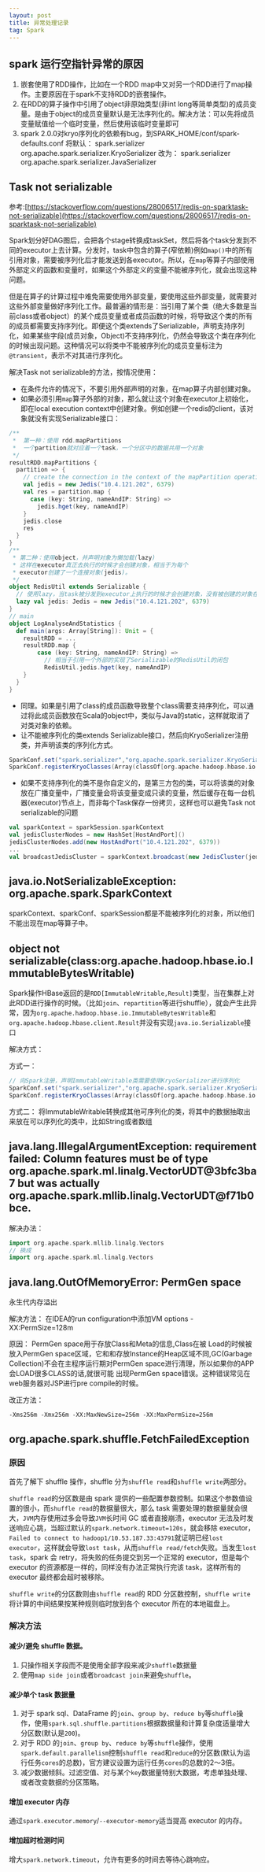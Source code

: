 ```yaml
---
layout: post
title: 异常处理记录
tag: Spark
---
```


## spark 运行空指针异常的原因
1. 嵌套使用了RDD操作，比如在一个RDD map中又对另一个RDD进行了map操作。主要原因在于spark不支持RDD的嵌套操作。
2. 在RDD的算子操作中引用了object非原始类型(非int long等简单类型)的成员变量。是由于object的成员变量默认是无法序列化的。解决方法：可以先将成员变量赋值给一个临时变量，然后使用该临时变量即可
3. spark 2.0.0对kryo序列化的依赖有bug，到SPARK_HOME/conf/spark-defaults.conf
将默认： spark.serializer     org.apache.spark.serializer.KryoSerializer
改为： spark.serializer 	  org.apache.spark.serializer.JavaSerializer

## Task not serializable
参考:[https://stackoverflow.com/questions/28006517/redis-on-sparktask-not-serializable](https://stackoverflow.com/questions/28006517/redis-on-sparktask-not-serializable)

Spark划分好DAG图后，会把各个stage转换成taskSet，然后将各个task分发到不同的executor上去计算。分发时，task中包含的算子(窄依赖)例如`map()`中的所有引用对象，需要被序列化后才能发送到各executor。所以，在`map`等算子内部使用外部定义的函数和变量时，如果这个外部定义的变量不能被序列化，就会出现这种问题。

但是在算子的计算过程中难免需要使用外部变量，要使用这些外部变量，就需要对这些外部变量做好序列化工作。最普遍的情形是：当引用了某个类（绝大多数是当前class或者object）的某个成员变量或者成员函数的时候，将导致这个类的所有的成员都需要支持序列化。即便这个类extends了Serializable，声明支持序列化，如果某些字段(成员对象，Object)不支持序列化，仍然会导致这个类在序列化的时候出现问题。这种情况可以将类中不能被序列化的成员变量标注为`@transient`，表示不对其进行序列化。

解决Task not serializable的方法，按情况使用：

* 在条件允许的情况下，不要引用外部声明的对象，在map算子内部创建对象。
* 如果必须引用`map`算子外部的对象，那么就让这个对象在executor上初始化，即在local execution context中创建对象。例如创建一个redis的client，该对象就没有实现Serializable接口：

```scala
/**
 *  第一种：使用 rdd.mapPartitions
 *  一个partition就对应着一个task，一个分区中的数据共用一个对象
 */
resultRDD.mapPartitions {
  partition => {
    // create the connection in the context of the mapPartition operation
    val jedis = new Jedis("10.4.121.202", 6379)
    val res = partition.map {
      case (key: String, nameAndIP: String) =>
        jedis.hget(key, nameAndIP)
    }
    jedis.close
    res
  }
}
/**
 * 第二种：使用object，并声明对象为懒加载(lazy)
 * 这样在executor真正去执行的时候才会创建对象，相当于为每个
 * executor创建了一个连接对象(jedis)。
 */
object RedisUtil extends Serializable {
  // 使用lazy，当task被分发到executor上执行的时候才会创建对象，没有被创建的对象在分发时不需要被序列化。
  lazy val jedis: Jedis = new Jedis("10.4.121.202", 6379)
}
// main
object LogAnalyseAndStatistics {
  def main(args: Array[String]): Unit = {
    resultRDD = ...
    resultRDD.map {
        case (key: String, nameAndIP: String) =>
          // 相当于引用一个外部的实现了Serializable的RedisUtil的闭包
          RedisUtil.jedis.hget(key, nameAndIP)
    }
  }
}
```
* 同理。如果是引用了class的成员函数导致整个class需要支持序列化，可以通过将此成员函数放在Scala的object中，类似与Java的static，这样就取消了对类对象的依赖。
* 让不能被序列化的类extends Serializable接口，然后向KryoSerializer注册类，并声明该类的序列化方式。
```scala
SparkConf.set("spark.serializer","org.apache.spark.serializer.KryoSerializer")  
SparkConf.registerKryoClasses(Array(classOf[org.apache.hadoop.hbase.io.ImmutableBytesWritable]))
```
* 如果不支持序列化的类不是你自定义的，是第三方包的类，可以将该类的对象放在广播变量中，广播变量会将该变量变成只读的变量，然后缓存在每一台机器(executor)节点上，而非每个Task保存一份拷贝，这样也可以避免Task not serializable的问题
```scala
val sparkContext = sparkSession.sparkContext
val jedisClusterNodes = new HashSet[HostAndPort]()
jedisClusterNodes.add(new HostAndPort("10.4.121.202", 6379))
...
val broadcastJedisCluster = sparkContext.broadcast(new JedisCluster(jedisClusterNodes))
```

## java.io.NotSerializableException: org.apache.spark.SparkContext
sparkContext、sparkConf、sparkSession都是不能被序列化的对象，所以他们不能出现在map等算子中。
## object not serializable(class:org.apache.hadoop.hbase.io.ImmutableBytesWritable)
Spark操作HBase返回的是`RDD[ImmutableWritable,Result]`类型，当在集群上对此RDD进行操作的时候。（比如`join`、`repartition`等进行shuffle），就会产生此异常，因为`org.apache.hadoop.hbase.io.ImmutableBytesWritable`和`org.apache.hadoop.hbase.client.Result`并没有实现`java.io.Serializable`接口

解决方式：

方式一：
```scala
// 向Spark注册，声明ImmutableWritable类需要使用KryoSerializer进行序列化
SparkConf.set("spark.serializer","org.apache.spark.serializer.KryoSerializer")  
SparkConf.registerKryoClasses(Array(classOf[org.apache.hadoop.hbase.io.ImmutableBytesWritable]))
```
方式二：
将ImmutableWritable转换成其他可序列化的类，将其中的数据抽取出来放在可以序列化的类中，比如String或者数组

## java.lang.IllegalArgumentException: requirement failed: Column features must be of type org.apache.spark.ml.linalg.VectorUDT@3bfc3ba7 but was actually org.apache.spark.mllib.linalg.VectorUDT@f71b0bce.
解决办法：
```scala
import org.apache.spark.mllib.linalg.Vectors
// 换成
import org.apache.spark.ml.linalg.Vectors
```
## java.lang.OutOfMemoryError: PermGen space

永生代内存溢出

解决方法：
在IDEA的run configuration中添加VM options  -XX:PermSize=128m

原因：
PermGen space用于存放Class和Meta的信息,Class在被 Load的时候被放入PermGen space区域，它和和存放Instance的Heap区域不同,GC(Garbage Collection)不会在主程序运行期对PermGen space进行清理，所以如果你的APP会LOAD很多CLASS的话,就很可能
出现PermGen space错误。这种错误常见在web服务器对JSP进行pre compile的时候。

改正方法：
```shell
-Xms256m -Xmx256m -XX:MaxNewSize=256m -XX:MaxPermSize=256m 
```

## org.apache.spark.shuffle.FetchFailedException
### 原因
首先了解下 shuffle 操作，shuffle 分为`shuffle read`和`shuffle write`两部分。 

`shuffle read`的分区数是由 spark 提供的一些配置参数控制。如果这个参数值设置的很小，而`shuffle read`的数据量很大，那么 task 需要处理的数据量就会很大，`JVM`内存使用过多会导致`JVM`长时间 GC 或者直接崩溃，executor 无法及时发送响应心跳，当超过默认的`spark.network.timeout=120s`，就会移除 executor，`Failed to connect to hadoop1/10.53.187.33:43791`就证明已经`lost executor`，这样就会导致`lost task`，从而`shuffle read/fetch`失败。当发生`lost task`，spark 会 retry，将失败的任务提交到另一个正常的 executor，但是每个 executor 的资源都是一样的，同样没有办法正常执行完该 task，这样所有的 executor 最终都会超时被移除。

`shuffle write`的分区数则由`shuffle read`的 RDD 分区数控制，`shuffle write`将计算的中间结果按某种规则临时放到各个 executor 所在的本地磁盘上。

### 解决方法
#### 减少/避免 shuffle 数据。
1. 只操作相关字段而不是使用全部字段来减少`shuffle`数据量
2. 使用`map side join`或者`broadcast join`来避免`shuffle`。

#### 减少单个 task 数据量
1. 对于 spark sql、DataFrame 的`join`、`group by`、`reduce by`等`shuffle`操作，使用`spark.sql.shuffle.partitions`根据数据量和计算复杂度适量增大分区数(默认是`200`)。
2. 对于 RDD 的`join`、`group by`、`reduce by`等`shuffle`操作，使用`spark.default.parallelism`控制`shuffle read`和`reduce`的分区数(默认为运行任务`cores`的总数)，官方建议设置为运行任务`cores`的总数的2～3倍。
3. 减少数据倾斜。过滤空值、对与某个`key`数据量特别大数据，考虑单独处理、或者改变数据的分区策略。

#### 增加 executor 内存
通过`spark.executor.memory`/`--executor-memory`适当提高 executor 的内存。

#### 增加超时检测时间
增大`spark.network.timeout`，允许有更多的时间去等待心跳响应。
